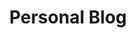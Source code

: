 ---
title: "Personal Blog"
description: "This is meta description."
draft: false


# custom style
custom_class: "" 
custom_attributes: "" 
custom_css: "
.responsive {
  width: 100%;
  max-width: 400px;
  height: auto;
}
"
---